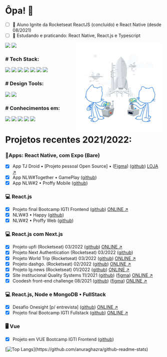 # Ôpa! 👋
  
- [ ] 🚀 Aluno Ignite da Rocketseat ReactJS (concluído) e React Native (desde 08/2021)
- [ ] 🌱 Estudando e praticando: React Native, React.js e Typescript

<img align='right' src="https://raw.githubusercontent.com/pedropaulodf/diversos/master/.github/github-image.png">

[<img src="https://img.shields.io/badge/site-242424?style=flat&logo=pandora&logoColor=white" />](https://portfolio.pedropaulo.dev)
[<img src="https://img.shields.io/badge/linkedin-%230077B5.svg?&style=flat&logo=linkedin&logoColor=white" />](https://linkedin.com/in/pedropaulodf)

### # Tech Stack:
[<img src="https://img.shields.io/badge/TypeScript-007ACC?style=flat&logo=typescript&logoColor=white" />](#) 
[<img src="https://img.shields.io/badge/React-20232A?style=flat&logo=react&logoColor=61DAFB" />](#) 
[<img src="https://img.shields.io/badge/React_Native-20232A?style=flat&logo=react&logoColor=61DAFB" />](#) 
[<img src="https://img.shields.io/badge/next.js-000000?style=flat&logo=nextdotjs&logoColor=white" />](#) 
[<img src="https://img.shields.io/badge/Expo-1B1F23?style=flat&logo=expo&logoColor=white" />](#) 
[<img src="https://img.shields.io/badge/styled--components-DB7093?style=flat&logo=styled-components&logoColor=white" />](#) 
[<img src="https://img.shields.io/badge/Sass-CC6699?style=flat&logo=sass&logoColor=white" />](#) 


### # Design Tools:
[<img src="https://img.shields.io/badge/Figma-F24E1E?style=flat&logo=figma&logoColor=white" />](#) 
[<img src="https://img.shields.io/badge/Photoshop-0a446b?style=flat&logo=Adobe-Photoshop&labelColor=0a446b" />](#)

### # Conhecimentos em:
[<img src="https://img.shields.io/badge/PHP-777BB4?style=flat&logo=php&logoColor=white" />](#) 
[<img src="https://img.shields.io/badge/MySQL-005C84?style=flat&logo=mysql&logoColor=white" />](#) 
[<img src="https://img.shields.io/badge/MongoDB-4EA94B?style=flat&logo=mongodb&logoColor=white" />](#) 
[<img src="https://img.shields.io/badge/Google_Play-414141?style=flat&logo=google-play&logoColor=white" />](#) 
[<img src="https://img.shields.io/badge/Material--UI-0081CB?style=flat&logo=material-ui&logoColor=white" />](#) 

# Projetos recentes 2021/2022:

### 📱Apps: React Native, com Expo (Bare)
- [x] App TJ Droid • [Projeto pessoal Open Source] • ([Figma](https://www.figma.com/file/GYGs01Krnqj65ccpwY0pEn/App-TJ-Droid-1.0?node-id=0%3A1)) ([github](https://github.com/pedropaulodf/tjdroid)) [LOJA ↗](https://play.google.com/store/apps/details?id=dev.pedropaulo.tjdroid)
- [x] App NLW#Together • GamePlay ([github](https://github.com/pedropaulodf/nlw5-gameplay))
- [x] App NLW#2 • Proffy Mobile ([github](https://github.com/pedropaulodf/nlw2-omnistack-proffy))

### 💻 React.js 
- [x] Projeto final Bootcamp IGTI Frontend ([github](https://github.com/pedropaulodf/igti-frontend-projeto-final-react)) [ONLINE ↗](https://igti-frontend-projeto-final-react.vercel.app/)
- [x] NLW#3 • Happy ([github](https://github.com/pedropaulodf/nlw3-omnistack-happy))
- [x] NLW#2 • Proffy Web ([github](https://github.com/pedropaulodf/nlw2-omnistack-proffy))

### 💻 React.js com Next.js 
- [x] Projeto upfi (Rocketseat) 03/2022 ([github](https://github.com/pedropaulodf/ignite-upfi-desafio)) [ONLINE ↗](https://ignite-upfi-desafio-pedropaulodf.vercel.app/)
- [x] Projeto Next Authentication (Rocketseat) 03/2022 ([github](https://github.com/pedropaulodf/next-autenticacao-jwt))
- [x] Projeto World Trip (Rocketseat) 03/2022 ([github](https://github.com/pedropaulodf/ignite-worldtrip)) [ONLINE ↗](https://ignite-worldtrip-one.vercel.app/)
- [x] Projeto dashgo. (Rocketseat) 02/2022 ([github](https://github.com/pedropaulodf/ignite-dashgo)) [ONLINE ↗](https://dashgo-ignite-pedropaulodf.vercel.app/)
- [x] Projeto Ig.news (Rocketseat) 01/2022 ([github](https://github.com/pedropaulodf/ignite-ignews)) [ONLINE ↗](https://ignews-pedropaulodf.vercel.app/)
- [x] Site institucional Quality Systems 11/2021 ([github](https://github.com/pedropaulodf/sitequalityport)) ([figma](https://www.figma.com/file/Bh8OO6OQ2R9niuzw6igtvY/Site-Quality)) [ONLINE ↗](https://sitequalityportfolio.vercel.app/)
- [x] Coodesh front-end challenge 08/2021 ([github](https://github.com/pedropaulodf/coodesh-challenge)) ([figma](https://www.figma.com/file/D8LqvUJbPD4lDKKm42bqHr/Coodesh-Front-end-Challenge?node-id=0%3A1)) [ONLINE ↗](https://coodesh-front-end-challenge.vercel.app/)

### 💻 React.js, Node e MongoDB • FullStack 
- [x] Desafio Onesight [p/ entrevista] ([github](https://github.com/pedropaulodf/desafio-onesight)) [ONLINE ↗](https://desafio-onesight.vercel.app/)
- [x] Projeto final Bootcamp IGTI Fullstack ([github](https://github.com/pedropaulodf/igti-fullstack-projeto-final-react)) [ONLINE ↗](https://igti-fullstack-projeto-final-react.vercel.app/)

### 🖥️ Vue 
- [x] Projeto em VUE Bootcamp IGTI Frontend ([github](https://github.com/pedropaulodf/igti-frontend-vue-petshop))

[![Top Langs](https://github-readme-stats.vercel.app/api/top-langs/?username=pedropaulodf&layout=compact&theme=dark&custom_title=Linguagens%20mais%20utilizadas:)](https://github.com/anuraghazra/github-readme-stats)
